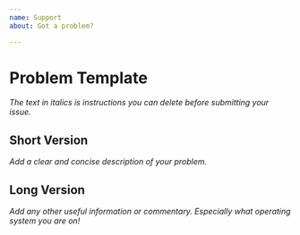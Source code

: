 ```yaml
---
name: Support
about: Got a problem?

---
```


# Problem Template

_The text in italics is instructions you can delete before submitting your issue._

## Short Version

_Add a clear and concise description of your problem._

## Long Version

_Add any other useful information or commentary. Especially what operating system you are on!_
